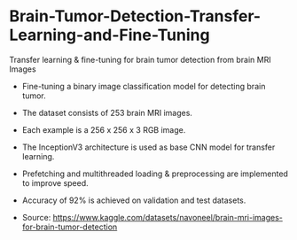 # Brain-Tumor-Detection-Transfer-Learning-and-Fine-Tuning
Transfer learning & fine-tuning for brain tumor detection from brain MRI Images

* Fine-tuning a binary image classification model for detecting brain tumor.
* The dataset consists of 253 brain MRI images.
* Each example is a 256 x 256 x 3 RGB image.
* The InceptionV3 architecture is used as base CNN model for transfer learning.
* Prefetching and multithreaded loading & preprocessing are implemented to improve speed.
* Accuracy of 92% is achieved on validation and test datasets.

* Source: https://www.kaggle.com/datasets/navoneel/brain-mri-images-for-brain-tumor-detection
